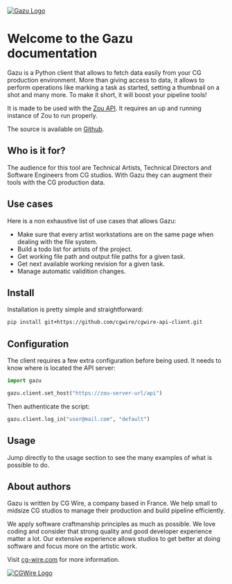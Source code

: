 [![Gazu Logo](/gazu.png)](https://github.com/cgwire/gazu)

# Welcome to the Gazu documentation

Gazu is a Python client that allows to fetch data easily from your CG
production environment. More than giving access to data, it allows to perform
operations like marking a task as started, setting a thumbnail on a shot and
many more. To make it short, it will boost your pipeline tools!

It is made to be used with the [Zou
API](https://github.com/cgwire/cgwire-api). It requires an up and running
instance of Zou to run properly.

The source is available on [Github](https://github.com/cgwire/gazu).


## Who is it for?

The audience for this tool are Technical Artists, Technical Directors and
Software Engineers from CG studios. With Gazu they can augment their tools with the CG production data. 

## Use cases

Here is a non exhaustive list of use cases that allows Gazu:

* Make sure that every artist workstations are on the same page when dealing
  with the file system.
* Build a todo list for artists of the project.
* Get working file path and output file paths for a given task.
* Get next available working revision for a given task.
* Manage automatic validition changes.

## Install 

Installation is pretty simple and straightforward:

```bash
pip install git+https://github.com/cgwire/cgwire-api-client.git
```

## Configuration 

The client requires a few extra configuration before being used. It needs
to know where is located the API server:

```python
import gazu

gazu.client.set_host("https://zou-server-url/api")
```

Then authenticate the script:
```python
gazu.client.log_in("user@mail.com", "default")
```

## Usage
 
Jump directly to the usage section to see the many examples of what is possible
to do.

## About authors

Gazu is written by CG Wire, a company based in France. We help small to
midsize CG studios to manage their production and build pipeline efficiently.

We apply software craftmanship principles as much as possible. We love
coding and consider that strong quality and good developer experience matter a lot.
Our extensive experience allows studios to get better at doing software and focus
more on the artistic work.

Visit [cg-wire.com](https://cg-wire.com) for more information.

[![CGWire Logo](/cgwire.png)](https://cgwire.com)
